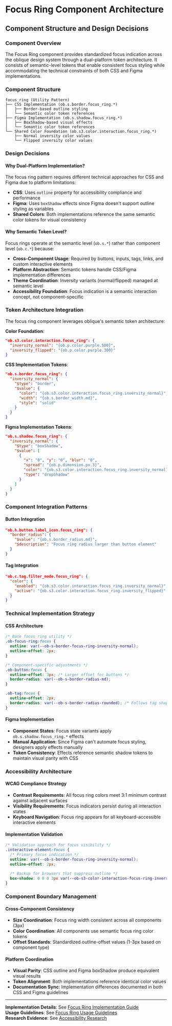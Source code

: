 # Focus Ring Component Architecture
## Component Structure and Design Decisions

### Component Overview

The Focus Ring component provides standardized focus indication across the oblique design system through a dual-platform token architecture. It consists of semantic-level tokens that enable consistent focus styling while accommodating the technical constraints of both CSS and Figma implementations.

### Component Structure

```
focus_ring (Utility Pattern)
├── CSS Implementation (ob.s.border.focus_ring.*)
│   ├── Border-based outline styling
│   └── Semantic color token references
├── Figma Implementation (ob.s.shadow.focus_ring.*)  
│   ├── BoxShadow-based visual effects
│   └── Semantic color token references
└── Shared Color Foundation (ob.s3.color.interaction.focus_ring.*)
    ├── Normal inversity color values
    └── Flipped inversity color values
```

### Design Decisions

#### Why Dual-Platform Implementation?
The focus ring pattern requires different technical approaches for CSS and Figma due to platform limitations:

- **CSS**: Uses `outline` property for accessibility compliance and performance
- **Figma**: Uses `boxShadow` effects since Figma doesn't support outline styling as variables
- **Shared Colors**: Both implementations reference the same semantic color tokens for visual consistency

#### Why Semantic Token Level?
Focus rings operate at the semantic level (`ob.s.*`) rather than component level (`ob.c.*`) because:

- **Cross-Component Usage**: Required by buttons, inputs, tags, links, and custom interactive elements
- **Platform Abstraction**: Semantic tokens handle CSS/Figma implementation differences
- **Theme Coordination**: Inversity variants (normal/flipped) managed at semantic level
- **Accessibility Foundation**: Focus indication is a semantic interaction concept, not component-specific

### Token Architecture Integration

The focus ring component leverages oblique's semantic token architecture:

**Color Foundation**:
```json
"ob.s3.color.interaction.focus_ring": {
  "inversity_normal": "{ob.p.color.purple.500}",
  "inversity_flipped": "{ob.p.color.purple.300}"
}
```

**CSS Implementation Tokens**:
```json
"ob.s.border.focus_ring": {
  "inversity_normal": {
    "$type": "border",
    "$value": {
      "color": "{ob.s3.color.interaction.focus_ring.inversity_normal}",
      "width": "{ob.s.border_width.md}",
      "style": "solid"
    }
  }
}
```

**Figma Implementation Tokens**:
```json
"ob.s.shadow.focus_ring": {
  "inversity_normal": {
    "$type": "boxShadow",
    "$value": [
      {
        "x": "0", "y": "0", "blur": "0",
        "spread": "{ob.p.dimension.px.3}",
        "color": "{ob.s3.color.interaction.focus_ring.inversity_normal}",
        "type": "dropShadow"
      }
    ]
  }
}
```

### Component Integration Patterns

#### Button Integration
```json
"ob.h.button.label_icon.focus_ring": {
  "border_radius": {
    "$value": "{ob.s.border_radius.md}",
    "$description": "Focus ring radius larger than button element"
  }
}
```

#### Tag Integration  
```json
"ob.c.tag.filter_mode.focus_ring": {
  "color": {
    "enabled": "{ob.s3.color.interaction.focus_ring.inversity_normal}",
    "active": "{ob.s3.color.interaction.focus_ring.inversity_flipped}"
  }
}
```

### Technical Implementation Strategy

#### CSS Architecture
```css
/* Base focus ring utility */
.ob-focus-ring:focus {
  outline: var(--ob-s-border-focus-ring-inversity-normal);
  outline-offset: 2px;
}

/* Component-specific adjustments */
.ob-button:focus {
  outline-offset: 3px; /* Larger offset for buttons */
  border-radius: var(--ob-s-border-radius-md);
}

.ob-tag:focus {
  outline-offset: 2px;
  border-radius: var(--ob-s-border-radius-rounded); /* Follows tag shape */
}
```

#### Figma Implementation
- **Component States**: Focus state variants apply `ob.s.shadow.focus_ring.*` effects
- **Manual Application**: Since Figma can't automate focus styling, designers apply effects manually
- **Token Consistency**: Effects reference semantic shadow tokens to maintain visual parity with CSS

### Accessibility Architecture

#### WCAG Compliance Strategy
- **Contrast Requirements**: All focus ring colors meet 3:1 minimum contrast against adjacent surfaces
- **Visibility Requirements**: Focus indicators persist during all interaction states
- **Keyboard Navigation**: Focus ring appears for all keyboard-accessible interactive elements

#### Implementation Validation
```css
/* Validation approach for focus visibility */
.interactive-element:focus {
  /* Primary focus indication */
  outline: var(--ob-s-border-focus-ring-inversity-normal);
  outline-offset: 2px;
  
  /* Backup for browsers that suppress outline */
  box-shadow: 0 0 0 3px var(--ob-s3-color-interaction-focus-ring-inversity-normal);
}
```

### Component Boundary Management

#### Cross-Component Consistency
- **Size Coordination**: Focus ring width consistent across all components (3px)
- **Color Coordination**: All components use semantic focus ring color tokens
- **Offset Standards**: Standardized outline-offset values (1-3px based on component type)

#### Platform Coordination
- **Visual Parity**: CSS outline and Figma boxShadow produce equivalent visual results
- **Token Alignment**: Both implementations reference identical color values
- **Documentation Sync**: Implementation differences documented in both CSS and Figma guidelines

---

**Implementation Details**: See [Focus Ring Implementation Guide](03-implementation.md)  
**Usage Guidelines**: See [Focus Ring Usage Guidelines](04-guidelines.md)  
**Research Evidence**: See [Accessibility Research](_research/accessibility-research/wcag-compliance-study.md)
